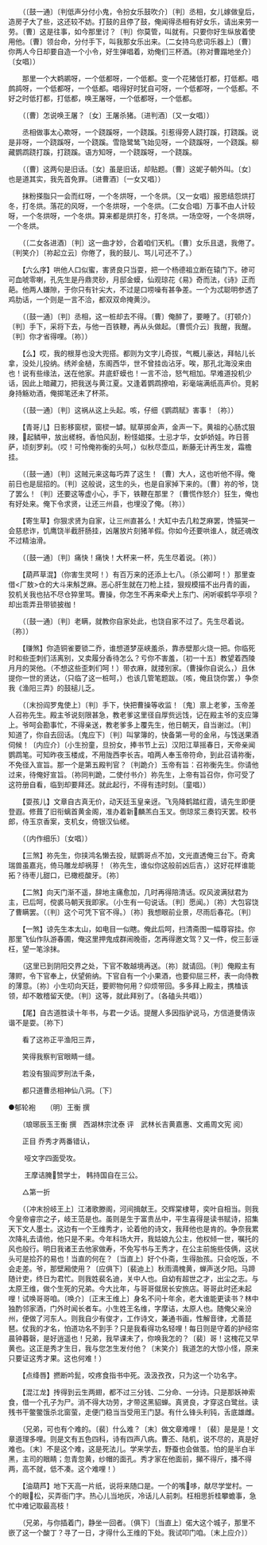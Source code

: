 <!-- { "loadSidebar": true } -->
　　（〔鼓一通〕〔判低声分付小鬼，令扮女乐鼓吹介〕〔判〕丞相，女儿嫁做皇后，造房子大了些，这还较不妨。打鼓的且停了鼓，俺闻得丞相有好女乐，请出来劳一劳。〔曹〕这是往事，如今那里讨？〔判〕你莫管，叫就有。只要你好生纵放着使用他。〔曹〕领台命，分付手下，叫我那女乐出来。〔二女持乌悲词乐器上〕〔曹〕你两人今日却要自造一个小令，好生弹唱着，劝俺们三杯酒。〔祢对曹蹋地坐介〕〔女唱〕） 

　　那里一个大鹈鹕呀，一个低都呀，一个低都。变一个花猪低打都，打低都。唱鹧鸪呀，一个低都呀，一个低都。唱得好时犹自可呀，一个低都呀，一个低都。不好之时低打都，打低都，唤王屠呀，一个低都呀，一个低都。 

　　（〔曹〕怎说唤王屠？〔女〕王屠杀猪。〔进判酒〕〔又一女唱〕） 

　　丞相做事太心欺呀，一个跷蹊呀，一个跷蹊。引惹得旁人跷打蹊，打跷蹊。说是非呀，一个跷蹊呀，一个跷蹊。雪隐鹭鸶飞始见呀，一个跷蹊呀，一个跷蹊。柳藏鹦鹉跷打蹊，打跷蹊。语方知呀，一个跷蹊呀，一个跷蹊。 

　　（〔曹〕这两句是旧话。〔女〕虽是旧话，却贴题。〔曹〕这妮子朝外叫。〔女〕也是道其实，我先首免罪。〔进曹酒〕〔一女又唱〕） 

　　抹粉搽脂只一会而红呀，一个冬烘呀，一个冬烘。〔又一女唱〕报恩结怨烘打冬，打冬烘。落花的风呀，一个冬烘呀，一个冬烘。〔二女合唱〕万事不由人计较呀，一个冬烘呀，一个冬烘。算来都是烘打冬，打冬烘。一场空呀，一个冬烘呀，一个冬烘。 

　　（〔二女各进酒〕〔判〕这一曲才妙，合着咱们天机。〔曹〕女乐且退，我倦了。〔判笑介〕〔祢起立云〕你倦了，我的鼓儿、骂儿可还不了。） 

　　【六么序】哄他人口似蜜，害贤良只当耍，把一个杨德祖立断在辕门下。碜可可血唬零喇，孔先生是丹鼎灵砂，月邸金蟆，仙观琼花《易》奇而法，《诗》正而葩。他两人嫌隙，于你只有针尖大，不过是口唠噪有甚争差。一个为忒聪明参透了鸡肋话，一个则是一言不洽，都双双命掩黄沙。 

　　（〔鼓一通〕〔判〕丞相，这一桩却去不得。〔曹〕俺醉了，要睡了。〔打顿介〕〔判〕手下，采将下去，与他一百铁鞭，再从头做起。〔曹慌介云〕我醒，我醒。〔判〕你才省得哩。〔祢〕） 

　　【么】哎，我的根芽也没大兜搭。都则为文字儿奇拔，气概儿豪达，拜帖儿长拿，没处儿投纳。绣斧金檛，东阁西华，世不曾挂齿沾牙。唉，那孔北海没来由也！说有些缘法，送在他家。井底虾蟆也！一言不洽，怒气相加。早难道投机少话，因此上暗藏刀，把我送与黄江夏。又逢着鹦鹉撩咱，彩毫端满纸高声价。竞躬身持觞劝酒，俺掷笔还未了杯茶。 

　　（〔鼓一通〕〔判〕这祸从这上头起。咳，仔细《鹦鹉赋》害事！〔祢〕） 

　　【青哥儿】日影移窗棂，窗棂一罅。赋草掷金声，金声一下。黄祖的心肠忒狠辣，起鳞甲，放出槎枒。香怕风刮，粉怪娼搽。士忌才华，女妒娇娃。昨日菩萨，顷刻罗刹。（哎！可怜俺祢衡的头呵，）似秋尽壶瓜，断藤无计再生发，霜檐挂。 

　　（〔鼓一通〕〔判〕这贼元来这每巧弄了这生！〔曹〕大人，这也听他不得。俺前日也是屈招的。〔判〕这般说，这生的头，也是自家掉下来的。〔曹〕祢的爷，饶了罢么！〔判〕还要这等虚小心，手下，铁鞭在那里？〔曹慌作怒介〕狂生，俺也有好处来。俺下令求贤，让还三州县，也埋没了俺。〔祢〕） 

　　【寄生草】你狠求贤为自家，让三州直甚么！大缸中去几粒芝麻罢，馋猫哭一会慈悲诈，饥鹰饶半截肝肠挂，凶屠放片刻猪羊假。你如今还要哄谁人，就还魂改不过精油滑。 

　　（〔鼓一通〕〔判〕痛快！痛快！大杯来一杯，先生尽着说。〔祢〕） 

　　【葫芦草混】（你害生灵呵！）有百万来的还添上七八。（杀公卿呵！）那里查借<厂敖>仓的大斗来斛芝麻。恶心肝生就在刀枪上挂，狠规模描不出丹青的画，狡机关我也拈不尽仓猝里骂。曹操，你怎生不再来牵犬上东门、闲听唳鹤华亭坝？却出乖弄丑带锁披枷！ 

　　（〔鼓一通〕〔判〕老瞒，就教你自家处此，也饶自家不过了。先生尽着说。〔祢〕） 

　　【赚煞】你造铜雀要锁二乔，谁想道梦巫峡羞杀，靠赤壁那火烧一把。你临死时和些歪刺们活离别，又卖履分香待怎么？亏你不害羞，〔初一十五〕教望着西陵月月的哭他。（不想这些歪刺们呵！）带衣麻，就搂别家。（曹操你自说么，）且休提你一世的贤达，（只临了这一桩呵，）也该几管笔题跋。（咳，俺且饶你罢，）争奈我《渔阳三弄》的鼓槌儿乏。 

　　（〔末扮阎罗鬼使上〕〔判〕手下，快把曹操等收监！〔鬼〕禀上老爹，玉帝差人召祢先生。殿主爷说刻限甚急，教老爹这里径自厚赀远饯，记在殿主爷的支应簿上。爷呵会勘事忙，不得亲送，教老爹多上覆先生，他日朝天，自当谢过。〔判〕知道了，你自去回话。〔鬼应下〕〔判〕叫掌簿的，快备第一号的金帛，与饯送果酒伺候！〔内应介〕〔小生扮童，旦扮女，捧书节上云〕汉阳江草摇春日，天帝亲闻鹦鹉笔。可知昨夜玉楼成，不用陇西李长吉。咱两人奉玉帝符命，到此召请祢衡，不免径入宣旨。那一个是第五殿判官？〔判跪介〕玉帝有旨：召祢衡先生。你请他过来，待俺好宣旨。〔祢同判跪，二使付书介〕祢先生，上帝有旨召你，你可受了这符册自看，临到却要拜还。就此起行，不得有违时刻。〔童唱〕） 

　　【耍孩儿】文章自古真无价，动天廷玉皇亲迓。飞凫降鹤踏红霞，请先生即便登遐。修葺了旧衔螭首黄金阁，准办着新麟羔白玉叉。倒琼浆三奏钧天罢。校书郎，侍玉京香案，支机女，倚银汉仙槎。 

　　（〔内作细乐〕〔女唱〕） 

　　【三煞】祢先生，你挟鸿名懒去投，赋鹦哥点不加，文光直透俺三台下。奇禽瑞兽虽嘉兆，倚马雕龙却祸芽！（祢先生，谁似你这般前凶后吉，）这好花样谁能拓？待枣儿甜口，已橄榄酸牙。〔祢〕 

　　【二煞】向天门渐不遥，辞地主痛愈加，几时再得陪清话。叹风波满狱君为主，已后呵，傥裘马朝天我即家。（小生有一句说话。〔判〕愿闻。）〔祢〕大包容饶了曹瞒罢。（〔判〕这个可凭下官不得。）〔祢〕我想眼前业景，尽雨后春花。〔判〕 

　　【一煞】谅先生本太山，如电目一似瞎。俺此后呵，扫清斋图一幅尊容挂。你那里飞仙作队游春圃，俺这里押鬼成群闹晚衙，怎再得邀文驾？又一件，傥三彭诬枉，望一笔涂抹。 

　　（这里已到阴阳交界之处，下官不敢越境再送。〔祢〕就请回。〔判〕俺殿主有薄赆，令下官奉上，伏望俯纳。下官自有一个小果酒，也要仰屈三杯，表一向侍教的薄意。〔祢〕小生叨向天廷，要赆物何用？仰烦带回。多多拜上殿主，携榼该领，却不敢稽留天使。〔判〕这等，就此拜别了。〔各磕头共唱〕） 

　　【尾】自古道胜读十年书，与君一夕话。提醒人多因指驴说马，方信道曼倩诙谐不是耍。〔祢下〕 

　　看了这祢正平渔阳三弄， 

　　笑得我察判官眼睛一缝。 

　　若没有狠阎罗刑法千条， 

　　都只道曹丞相神仙八洞。〔下〕


●郁轮袍　　（明）王衡 撰 

　　（琅琊辰玉王衡 撰　西湖林宗沈泰 评　武林长吉黄嘉惠、文甫周文宪 阅） 

　　正目  乔秀才两番错认， 

　　      哑文字四面受攻。 

　　      王摩诘腌赞学士，
韩持国自在三公。 

　　△第一折 

　　（〔冲末扮岐王上〕江渚歌滕阁，河间揖献王。交辉棠棣萼，奕叶自相当。则我今皇帝睿宗之子，岐王范是也。虽则是生于富贵丛中，平生喜得是读书赋诗，招集天下文人墨士。这边有一个王维秀才，论着他的诗文，我拜他也是肯的。争奈我累次降礼去请他，他只是不来。今年科场大开，我姑娘九公主，他权倾一世，嘱托的风也般行。明日我诸王去他家做寿，不免写书与王秀才，在公主前施些伎俩，这状头可是拾芥的易也！当直的何在？〔当直上〕好个仆斋，生得胎孩。只会吃饭，不会走差。爷，那壁厢使用？〔应俱下〕〔裴迪上〕秋雨滴槐黄，蝉声送夕阳。马蹄随计吏，终日为君忙。则我姓裴名迪，关中人也。自幼有超世之才，出尘之志。与太原王维，做个生死的兄弟。今大比年，与哥哥僦居长安旅店。哥哥此时还未起哩！试唤哥哥咱。〔唤介〕〔正末王维上〕身名不问十年余，老大谁能更读书？林中独酌邻家酒，门外时闻长者车。小生姓王名维，字摩诘，太原人也。随俺父亲汾州，便做了河东人。则我自少有俊才，工作诗文，兼通书画，性解音律，尤善琵琶。仗我的才名，怕道功名不到手？只是我看得功名轻哩！每日则是守着的护经帘晨钟暮磬，是好逍遥也！兄弟，我早课未了，你唤我怎的？〔裴〕哥！这槐花又早黄也。这正是秀才生日，我与您怎生发付他？〔末笑介〕我道怎的大惊小怪，原来只要证这秀才果。这也何难！） 

　　【点绛唇】撚断吟髭，咬疼食指书中死。汲汲孜孜，只为这一个功名字。 

　　【混江龙】抟得到云生两翅，都不过三分钱、二分命、一分诗。只是那妖神索食，借一个孔子为尸。消不得大功劳，才带这黑貂蝉。真贤良，才穿这白鹭丝。读残书干鳖鳖饿杀北窗萤，走便门稳当当受用王门瑟。有什么锋头利钝，舌底雄雌。 

　　（兄弟，可也有个难的。〔裴〕什么难？〔末〕做文章难哩！〔裴〕是是是！文章道理多哩。则是文有五色四科，诗有四声八病。曹丕、陆机，说不尽的，真是好难也。〔末〕不是这个难，这是死法儿。学来学去，野蚕也会做茧。怕的是半白半黑，主司的眼睛；忽青忽黄，纱帽的面孔。秀才家在他面前，攧不得斤，播不得两，高不就，低不凑。这个难哩！） 

　　【油葫芦】地下天高一片纸，说将来随口是。一个的嘴哆，献尽学堂村。一个的眼松，买弄衙门字。热心儿当地灰，冷话儿人前刺。枉相思折桂攀蟾事，急忙中难记取最高枝！ 

　　（兄弟，与你插着门，静坐一回者。〔俱下〕〔当直上〕偌大这个城子，那里不嵌了这一个酸丁？寻了一日，才得什么王维的下处。我试叩门咱。〔末上应介〕） 

